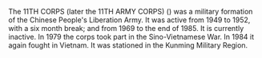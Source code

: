 The 11TH CORPS (later the 11TH ARMY CORPS) () was a military formation of the Chinese People's Liberation Army. It was active from 1949 to 1952, with a six month break; and from 1969 to the end of 1985. It is currently inactive. In 1979 the corps took part in the Sino-Vietnamese War. In 1984 it again fought in Vietnam. It was stationed in the Kunming Military Region.
